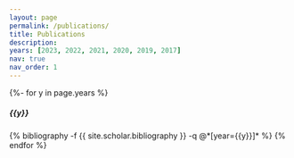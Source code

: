 ```yaml
---
layout: page
permalink: /publications/
title: Publications
description: 
years: [2023, 2022, 2021, 2020, 2019, 2017]
nav: true
nav_order: 1
---
```

<!-- _pages/publications.md -->
<div class="publications">

{%- for y in page.years %}
  <h5 class="year">{{y}}</h5>
  {% bibliography -f {{ site.scholar.bibliography }} -q @*[year={{y}}]* %}
{% endfor %}

</div>
